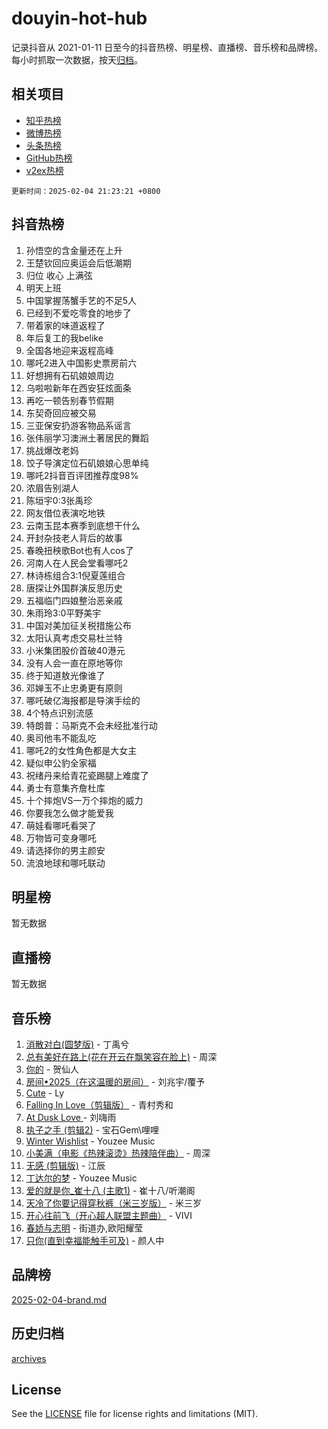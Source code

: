 # douyin-hot-hub

记录抖音从 2021-01-11 日至今的抖音热榜、明星榜、直播榜、音乐榜和品牌榜。每小时抓取一次数据，按天[归档](archives)。

## 相关项目

- [知乎热榜](https://github.com/lonnyzhang423/zhihu-hot-hub)
- [微博热榜](https://github.com/lonnyzhang423/weibo-hot-hub)
- [头条热榜](https://github.com/lonnyzhang423/toutiao-hot-hub)
- [GitHub热榜](https://github.com/lonnyzhang423/github-hot-hub)
- [v2ex热榜](https://github.com/lonnyzhang423/v2ex-hot-hub)


`更新时间：2025-02-04 21:23:21 +0800`

## 抖音热榜

1. 孙悟空的含金量还在上升
1. 王楚钦回应奥运会后低潮期
1. 归位 收心 上满弦
1. 明天上班
1. 中国掌握荡蟹手艺的不足5人
1. 已经到不爱吃零食的地步了
1. 带着家的味道返程了
1. 年后复工的我belike
1. 全国各地迎来返程高峰
1. 哪吒2进入中国影史票房前六
1. 好想拥有石矶娘娘周边
1. 乌啦啦新年在西安狂炫面条
1. 再吃一顿告别春节假期
1. 东契奇回应被交易
1. 三亚保安扔游客物品系谣言
1. 张伟丽学习澳洲土著居民的舞蹈
1. 挑战爆改老妈
1. 饺子导演定位石矶娘娘心思单纯
1. 哪吒2抖音百评团推荐度98%
1. 浓眉告别湖人
1. 陈垣宇0:3张禹珍
1. 网友借位表演吃地铁
1. 云南玉昆本赛季到底想干什么
1. 开封杂技老人背后的故事
1. 春晚扭秧歌Bot也有人cos了
1. 河南人在人民会堂看哪吒2
1. 林诗栋组合3:1倪夏莲组合
1. 唐探让外国群演反思历史
1. 五福临门四娘整治恶亲戚
1. 朱雨玲3:0平野美宇
1. 中国对美加征关税措施公布
1. 太阳认真考虑交易杜兰特
1. 小米集团股价首破40港元
1. 没有人会一直在原地等你
1. 终于知道敖光像谁了
1. 邓婵玉不止忠勇更有原则
1. 哪吒破亿海报都是导演手绘的
1. 4个特点识别流感
1. 特朗普：马斯克不会未经批准行动
1. 奥司他韦不能乱吃
1. 哪吒2的女性角色都是大女主
1. 疑似申公豹全家福
1. 祝绪丹来给青花瓷踢腿上难度了
1. 勇士有意集齐詹杜库
1. 十个摔炮VS一万个摔炮的威力
1. 你要我怎么做才能爱我
1. 萌娃看哪吒看哭了
1. 万物皆可变身哪吒
1. 请选择你的男主颜安
1. 流浪地球和哪吒联动

## 明星榜

暂无数据

## 直播榜

暂无数据

## 音乐榜

1. [消散对白(圆梦版)](https://sf5-hl-cdn-tos.douyinstatic.com/obj/tos-cn-ve-2774/og4jB5I5IizzoZVAAAzWgBMAsMDWoArfwBOiFs) - 丁禹兮
1. [总有美好在路上(花在开云在飘笑容在脸上)](https://sf5-hl-cdn-tos.douyinstatic.com/obj/tos-cn-ve-2774/oU5u7NwtfBIvaNhoQBszOvAlRiAoiWAVVyBMq4) - 周深
1. [你的](https://sf3-cdn-tos.douyinstatic.com/obj/tos-cn-ve-2774/oYuIeKf42jB7sEV6B2upMdpYAgfrQWj0FeRegh) - 贺仙人
1. [房间•2025（在这温暖的房间）](https://sf5-hl-cdn-tos.douyinstatic.com/obj/tos-cn-ve-2774/oMzJcnT8BgIetASeBfwfEeBQVNfACiCifhfZP7g) - 刘兆宇/覆予
1. [Cute](https://sf5-hl-cdn-tos.douyinstatic.com/obj/tos-cn-ve-2774/o4IbIzHWKAAB4wsS5qMBRiiAlEBGTpQRNfFvuo) - Ly
1. [Falling In Love（剪辑版）](https://sf5-hl-cdn-tos.douyinstatic.com/obj/tos-cn-ve-2774/o8ajpA8zzgBPahbBIO8AcKGBLJezFCRd1wfP9f) - 青村秀和
1. [ At Dusk  Love ](https://sf5-hl-cdn-tos.douyinstatic.com/obj/tos-cn-ve-2774/o8CrpCf5CaYgI4ZrtQgMQAFEfuGqNnRSDQAPBc) - 刘嗨雨
1. [执子之手 (剪辑2)](https://sf5-hl-cdn-tos.douyinstatic.com/obj/tos-cn-ve-2774/oUoZLQjCc31XzqsBnBQUNgeKtYPBcgbFDwtfcu) - 宝石Gem\哩哩
1. [Winter Wishlist](https://sf5-hl-cdn-tos.douyinstatic.com/obj/tos-cn-ve-2774/oIIgUOeamCFCVAzxN6MFRLIBlLGpUqQxeeHrLE) - Youzee Music
1. [小美满（电影《热辣滚烫》热辣陪伴曲）](https://sf5-hl-cdn-tos.douyinstatic.com/obj/tos-cn-ve-2774/o0GAn2lSgfZIDUgtevCGDQYnFg4CwnrBaxbTZL) - 周深
1. [无感 (剪辑版)](https://sf5-hl-cdn-tos.douyinstatic.com/obj/tos-cn-ve-2774/o0eIsUzJBDlQaQFC5OFlgbMEZC1TFYBftOBn6p) - 江辰
1. [丁达尔的梦](https://sf5-hl-cdn-tos.douyinstatic.com/obj/tos-cn-ve-2774/oMU3WirUZBVQkAC9ccG5P2IQirziZM2RTInUY) - Youzee Music
1. [爱的就是你_崔十八 (主歌1)](https://sf5-hl-cdn-tos.douyinstatic.com/obj/tos-cn-ve-2774/oI5BO5DhFZ6UTcNCnZaOCBLtZ7WIMQGfgnXf5E) - 崔十八/听潮阁
1. [天冷了你要记得穿秋裤（米三岁版）](https://sf5-hl-cdn-tos.douyinstatic.com/obj/tos-cn-ve-2774/oQlIwVIDWiZ6BQilAorS7MA0AgCkQDvcZAdm1) - 米三岁
1. [开心往前飞（开心超人联盟主题曲）](https://sf5-hl-cdn-tos.douyinstatic.com/obj/tos-cn-ve-2774/9d8fb7c82cf1421fb93a9fe925275e0a) - VIVI
1. [春娇与志明](https://sf5-hl-cdn-tos.douyinstatic.com/obj/tos-cn-ve-2774/e530d8fceb7044b39707d7f9ff54add1) - 街道办,欧阳耀莹
1. [只你(直到幸福能触手可及)](https://sf5-hl-cdn-tos.douyinstatic.com/obj/tos-cn-ve-2774/o0lBkRDzFTeaVSUz3ZZSCBVtZ5DIMQGfgmEAuE) - 颜人中

## 品牌榜

[2025-02-04-brand.md](archives/2025-02-04-brand.md)

## 历史归档

[archives](archives)

## License

See the [LICENSE](LICENSE) file for license rights and limitations (MIT).
